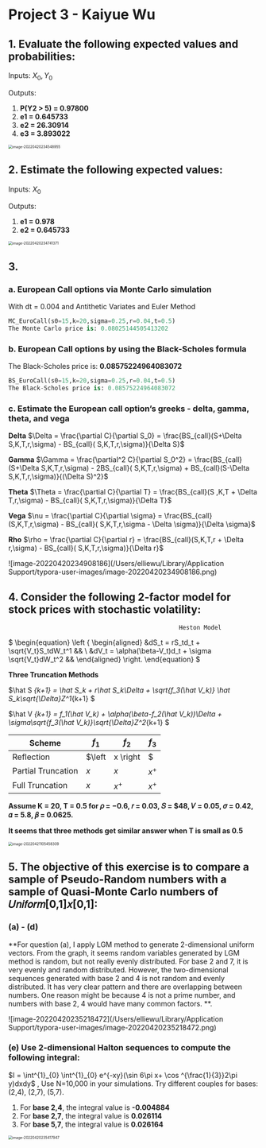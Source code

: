 # Project 3 - Kaiyue Wu

## 1. Evaluate the following expected values and probabilities:

Inputs: $X_0,Y_0$

Outputs: 

1. **P(Y2 > 5) = 0.97800**
2. **e1 = 0.645733**
3. **e2 = 26.30914**
4. **e3 = 3.893022**

<img src="/Users/elliewu/Library/Application Support/typora-user-images/image-20220420234548955.png" alt="image-20220420234548955" style="zoom:50%;" />

## 2. Estimate the following expected values:

Inputs: $X_0$

Outputs:

1. **e1 = 0.978**
2. **e2 = 0.645733**

<img src="/Users/elliewu/Library/Application Support/typora-user-images/image-20220420234741371.png" alt="image-20220420234741371" style="zoom:50%;" />

## 3. 

### a. European Call options via Monte Carlo simulation

With dt = 0.004 and Antithetic Variates and Euler Method

```python
MC_EuroCall(s0=15,k=20,sigma=0.25,r=0.04,t=0.5)
The Monte Carlo price is: 0.08025144505413202
```

### b. European Call options by using the Black-Scholes formula

The Black-Scholes price is: **0.08575224964083072**

```python
BS_EuroCall(s0=15,k=20,sigma=0.25,r=0.04,t=0.5)
The Black-Scholes price is: 0.08575224964083072
```

### c. Estimate the European call option’s greeks - delta, gamma, theta, and vega

__Delta__ $\Delta = \frac{\partial C}{\partial S_0} = \frac{BS_{call}(S+\Delta S,K,T,r,\sigma) - BS_{call}( S,K,T,r,\sigma)}{\Delta S}$

__Gamma__ $\Gamma = \frac{\partial^2 C}{\partial S_0^2} = \frac{BS_{call}(S+\Delta S,K,T,r,\sigma) - 2BS_{call}( S,K,T,r,\sigma) + BS_{call}(S-\Delta S,K,T,r,\sigma)}{(\Delta S)^2}$

__Theta__ $\Theta = \frac{\partial C}{\partial T} = \frac{BS_{call}(S ,K,T + \Delta T,r,\sigma) - BS_{call}( S,K,T,r,\sigma)}{\Delta T}$

__Vega__ $\nu = \frac{\partial C}{\partial \sigma} = \frac{BS_{call}(S,K,T,r,\sigma) - BS_{call}( S,K,T,r,\sigma - \Delta \sigma)}{\Delta \sigma}$

__Rho__ $\rho = \frac{\partial C}{\partial r} = \frac{BS_{call}(S,K,T,r + \Delta r,\sigma) - BS_{call}( S,K,T,r,\sigma)}{\Delta r}$

![image-20220420234908186](/Users/elliewu/Library/Application Support/typora-user-images/image-20220420234908186.png)

## 4. Consider the following 2-factor model for stock prices with stochastic volatility:

                                                    Heston Model
$ \begin{equation}
  \left \{
  \begin{aligned}
    &dS_t = rS_td_t + \sqrt{V_t}S_tdW_t^1 &&  \\
    &dV_t = \alpha(\beta-V_t)d_t + \sigma \sqrt{V_t}dW_t^2 && 
  \end{aligned} 
  \right.
\end{equation} $

__Three Truncation Methods__

$\hat S _{k+1} = \hat S_k + r\hat S_k\Delta + \sqrt{f_3(\hat V_k)} \hat S_k\sqrt{\Delta}Z^1_{k+1}  $

$\hat V _{k+1} = f_1(\hat V_k) + \alpha(\beta-f_2(\hat V_k))\Delta + \sigma\sqrt{f_3(\hat V_k)}\sqrt{\Delta}Z^2_{k+1} $

| Scheme             | $f_1$               | $f_2$               | $f_3$               |
| ------------------ | ------------------- | ------------------- | ------------------- |
| Reflection         | $\left| x \right| $ | $\left| x \right| $ | $\left| x \right| $ |
| Partial Truncation | $x$                 | $x$                 | $x^+$               |
| Full Truncation    | $x$                 | $x^+$               | $x^+$               |

**Assume K = 20, T = 0.5 for 𝜌 = −0.6, 𝑟 = 0.03, 𝑆 = $48, 𝑉 = 0.05, 𝜎 = 0.42, 𝛼 = 5.8, 𝛽 = 0.0625.** 

**It seems that three methods get similar answer when T is small as 0.5**

<img src="/Users/elliewu/Library/Application Support/typora-user-images/image-20220421105458309.png" alt="image-20220421105458309" style="zoom:50%;" />



## 5. The objective of this exercise is to compare a sample of Pseudo-Random numbers with a sample of Quasi-Monte Carlo numbers of 𝑈𝑛𝑖𝑓𝑜𝑟𝑚[0,1]𝑥[0,1]:

### (a) - (d)

**For question (a), I apply LGM method to generate 2-dimensional uniform vectors.  From the graph, it seems random variables generated by LGM method is random, but not really evenly distributed. For base 2 and 7, it is very evenly and random distributed. However, the two-dimensional sequences generated with base 2 and 4 is not random and evenly distributed. It has very clear pattern and there are overlapping between numbers. One reason might be because 4 is not a prime number, and numbers with base 2, 4 would have many common factors. **.

![image-20220420235218472](/Users/elliewu/Library/Application Support/typora-user-images/image-20220420235218472.png)



### (e) Use 2-dimensional Halton sequences to compute the following integral:

 $I = \int^{1}_{0} \int^{1}_{0} e^{-xy}(\sin 6\pi x+ \cos ^{\frac{1}{3}}2\pi y)dxdy$ , Use N=10,000 in your simulations. Try different couples for bases: (2,4), (2,7), (5,7).

1. For **base 2,4**, the integral value is **-0.004884**
2. For **base 2,7**, the integral value is **0.026114**
3. For **base 5,7**, the integral value is **0.026164**

<img src="/Users/elliewu/Library/Application Support/typora-user-images/image-20220420235417947.png" alt="image-20220420235417947" style="zoom:50%;" />